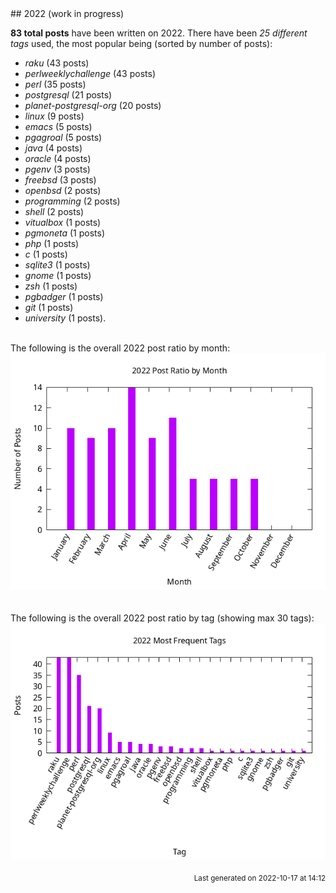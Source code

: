 <a name="2022" />
## 2022 (work in progress)

**83 total posts** have been written on 2022.
There have been *25 different tags* used, the most
popular being (sorted by number of posts):
 
- *raku* (43 posts)  
- *perlweeklychallenge* (43 posts)  
- *perl* (35 posts)  
- *postgresql* (21 posts)  
- *planet-postgresql-org* (20 posts)  
- *linux* (9 posts)  
- *emacs* (5 posts)  
- *pgagroal* (5 posts)  
- *java* (4 posts)  
- *oracle* (4 posts)  
- *pgenv* (3 posts)  
- *freebsd* (3 posts)  
- *openbsd* (2 posts)  
- *programming* (2 posts)  
- *shell* (2 posts)  
- *vitualbox* (1 posts)  
- *pgmoneta* (1 posts)  
- *php* (1 posts)  
- *c* (1 posts)  
- *sqlite3* (1 posts)  
- *gnome* (1 posts)  
- *zsh* (1 posts)  
- *pgbadger* (1 posts)  
- *git* (1 posts)  
- *university* (1 posts).<br/>
<br/>
The following is the overall 2022 post ratio by month:
<br/>
    <center>
      <img src="/images/stats/2022-months.png" alt="2022 post ratio per month" />
    </center>
<br/>

<br/>
The following is the overall 2022 post ratio by tag (showing max 30 tags):
<br/>
  <center>
    <img src="/images/stats/2022-tags.png" alt="2022 post ratio per tag" />
  </center>
<br/>

<div align="right">
<small>
Last generated on 2022-10-17 at 14:12
</small>
</div>

<br/>
